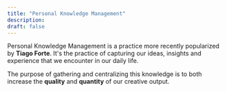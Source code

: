 ```yaml
---
title: "Personal Knowledge Management"
description:
draft: false
---
```


Personal Knowledge Management is a practice more recently popularized by **Tiago Forte**. It's the practice of capturing our ideas, insights and experience that we encounter in our daily life. 

The purpose of gathering and centralizing this knowledge is to both increase the **quality** and **quantity** of our creative output. 